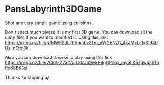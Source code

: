 # PansLabyrinth3DGame
Shot and very simple game using colisions.

Don't spect much please it is my first 3D game. 
You can download all the unity files if you want to modified it. Using this link: https://mega.nz/file/NfMWFSJL#hAhmbz8fzn_xWGENZG_4kJMxLe1xXl94PUz_nEfpt3k


Also you can download the.exe to play using this link https://mega.nz/file/VCkSkZ7a#7rJL8kUb9w8P9gGPzqp_my5LK5ZgwqahTnPc6SBK3sI

Thanks for stoping by.
